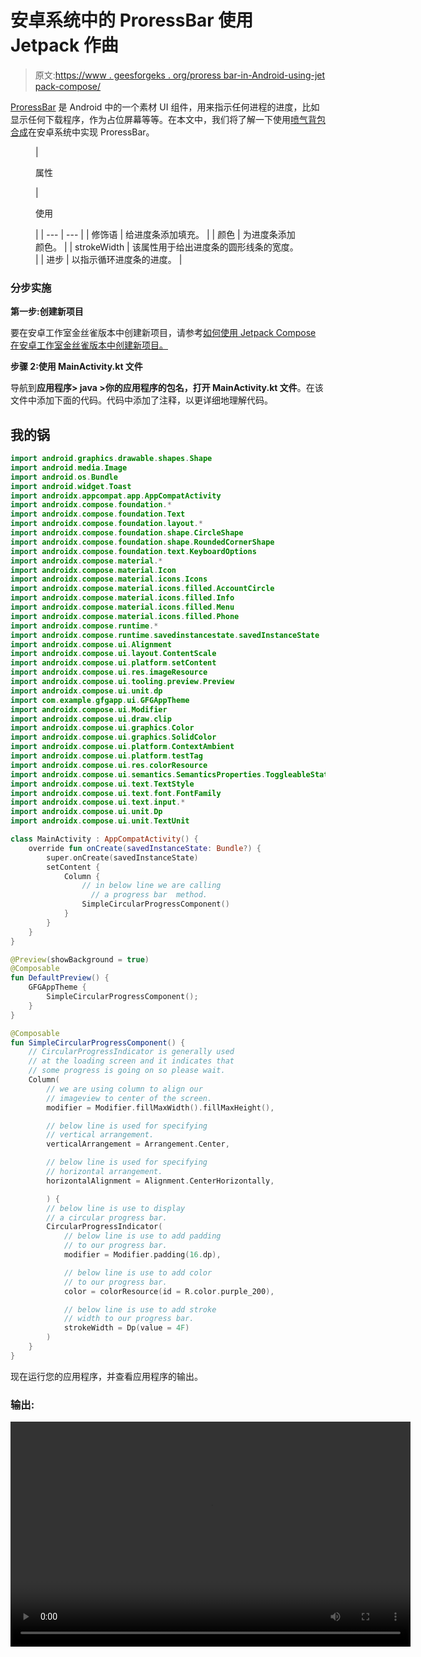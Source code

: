 # 安卓系统中的 ProressBar 使用 Jetpack 作曲

> 原文:[https://www . geesforgeks . org/proress bar-in-Android-using-jet pack-compose/](https://www.geeksforgeeks.org/proressbar-in-android-using-jetpack-compose/)

[ProressBar](https://www.geeksforgeeks.org/progressbar-in-kotlin/) 是 Android 中的一个素材 UI 组件，用来指示任何进程的进度，比如显示任何下载程序，作为占位屏幕等等。在本文中，我们将了解一下使用[喷气背包合成](https://www.geeksforgeeks.org/basics-of-jetpack-compose-in-android/)在安卓系统中实现 ProressBar。

<figure class="table">

| 

属性

 | 

使用

 |
| --- | --- |
| 修饰语 | 给进度条添加填充。 |
| 颜色 | 为进度条添加颜色。 |
| strokeWidth | 该属性用于给出进度条的圆形线条的宽度。 |
| 进步 | 以指示循环进度条的进度。 |

</figure>

### **分步实施**

**第一步:创建新项目**

要在安卓工作室金丝雀版本中创建新项目，请参考[如何使用 Jetpack Compose 在安卓工作室金丝雀版本中创建新项目。](https://www.geeksforgeeks.org/how-to-create-a-new-project-in-android-studio-canary-version-with-jetpack-compose/)

**步骤 2:使用 MainActivity.kt 文件**

导航到**应用程序> java >你的应用程序的包名，打开 MainActivity.kt 文件**。在该文件中添加下面的代码。代码中添加了注释，以更详细地理解代码。

## 我的锅

```kt
import android.graphics.drawable.shapes.Shape
import android.media.Image
import android.os.Bundle
import android.widget.Toast
import androidx.appcompat.app.AppCompatActivity
import androidx.compose.foundation.*
import androidx.compose.foundation.Text
import androidx.compose.foundation.layout.*
import androidx.compose.foundation.shape.CircleShape
import androidx.compose.foundation.shape.RoundedCornerShape
import androidx.compose.foundation.text.KeyboardOptions
import androidx.compose.material.*
import androidx.compose.material.Icon
import androidx.compose.material.icons.Icons
import androidx.compose.material.icons.filled.AccountCircle
import androidx.compose.material.icons.filled.Info
import androidx.compose.material.icons.filled.Menu
import androidx.compose.material.icons.filled.Phone
import androidx.compose.runtime.*
import androidx.compose.runtime.savedinstancestate.savedInstanceState
import androidx.compose.ui.Alignment
import androidx.compose.ui.layout.ContentScale
import androidx.compose.ui.platform.setContent
import androidx.compose.ui.res.imageResource
import androidx.compose.ui.tooling.preview.Preview
import androidx.compose.ui.unit.dp
import com.example.gfgapp.ui.GFGAppTheme
import androidx.compose.ui.Modifier
import androidx.compose.ui.draw.clip
import androidx.compose.ui.graphics.Color
import androidx.compose.ui.graphics.SolidColor
import androidx.compose.ui.platform.ContextAmbient
import androidx.compose.ui.platform.testTag
import androidx.compose.ui.res.colorResource
import androidx.compose.ui.semantics.SemanticsProperties.ToggleableState
import androidx.compose.ui.text.TextStyle
import androidx.compose.ui.text.font.FontFamily
import androidx.compose.ui.text.input.*
import androidx.compose.ui.unit.Dp
import androidx.compose.ui.unit.TextUnit

class MainActivity : AppCompatActivity() {
    override fun onCreate(savedInstanceState: Bundle?) {
        super.onCreate(savedInstanceState)
        setContent {
            Column {
                // in below line we are calling 
                  // a progress bar  method.
                SimpleCircularProgressComponent()
            }
        }
    }
}

@Preview(showBackground = true)
@Composable
fun DefaultPreview() {
    GFGAppTheme {
        SimpleCircularProgressComponent();
    }
}

@Composable
fun SimpleCircularProgressComponent() {
    // CircularProgressIndicator is generally used
    // at the loading screen and it indicates that
    // some progress is going on so please wait.
    Column(
        // we are using column to align our
        // imageview to center of the screen.
        modifier = Modifier.fillMaxWidth().fillMaxHeight(),

        // below line is used for specifying
        // vertical arrangement.
        verticalArrangement = Arrangement.Center,

        // below line is used for specifying
        // horizontal arrangement.
        horizontalAlignment = Alignment.CenterHorizontally,

        ) {
        // below line is use to display 
        // a circular progress bar.
        CircularProgressIndicator(
            // below line is use to add padding
            // to our progress bar.
            modifier = Modifier.padding(16.dp),

            // below line is use to add color 
            // to our progress bar.
            color = colorResource(id = R.color.purple_200),

            // below line is use to add stroke 
            // width to our progress bar.
            strokeWidth = Dp(value = 4F)
        )
    }
}
```

现在运行您的应用程序，并查看应用程序的输出。

### **输出:**

<video class="wp-video-shortcode" id="video-546932-1" width="640" height="360" preload="metadata" controls=""><source type="video/mp4" src="https://media.geeksforgeeks.org/wp-content/uploads/20210118220656/Screenrecorder-2021-01-18-22-05-28-34.mp4?_=1">[https://media.geeksforgeeks.org/wp-content/uploads/20210118220656/Screenrecorder-2021-01-18-22-05-28-34.mp4](https://media.geeksforgeeks.org/wp-content/uploads/20210118220656/Screenrecorder-2021-01-18-22-05-28-34.mp4)</video>